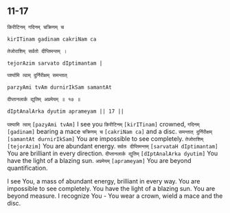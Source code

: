 ## 11-17


```shloka-sa
किरीटिनम् गदिनम् चक्रिणम् च
```
```shloka-sa-hk
kirITinam gadinam cakriNam ca
```
```shloka-sa
तेजोराशिम् सर्वतो दीप्तिमन्तम् ।
```
```shloka-sa-hk
tejorAzim sarvato dIptimantam |
```
```shloka-sa
पर्श्यामि त्वाम् दुर्निरीक्षम् समन्तात्
```
```shloka-sa-hk
parzyAmi tvAm durnirIkSam samantAt
```
```shloka-sa
दीप्तानलार्क द्युतिम् अप्रमेयम् ॥ १७ ॥
```
```shloka-sa-hk
dIptAnalArka dyutim aprameyam || 17 ||
```

`पश्यामि त्वाम्` `[pazyAmi tvAm]` I see you `किरीटिनम्` `[kirITinam]` crowned, `गदिनम्` `[gadinam]` bearing a mace `चक्रिणम् च` `[cakriNam ca]` and a disc. `समन्तात् दुर्निरीक्षम्` `[samantAt durnirIkSam]` You are impossible to see completely. `तेजोराशिम्` `[tejorAzim]` You are abundant energy. `सर्वतः दीप्तिमन्तम्` `[sarvataH dIptimantam]` You are brilliant in every direction. `दीप्तानलार्क द्युतिम्` `[dIptAnalArka dyutim]` You have the light of a blazing sun. `अप्रमेयम्` `[aprameyam]` You are beyond quantification.

I see You, a mass of abundant energy, brilliant in every way. You are impossible to see completely. You have the light of a blazing sun. You are beyond measure. I recognize You - You wear a crown, wield a mace and the disc.

